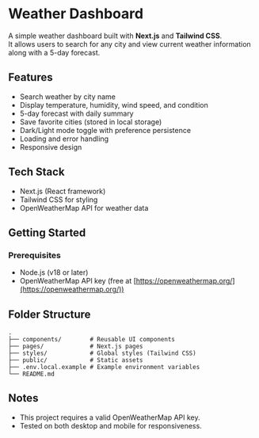 # Weather Dashboard

A simple weather dashboard built with **Next.js** and **Tailwind CSS**.  
It allows users to search for any city and view current weather information along with a 5-day forecast.  

## Features
- Search weather by city name  
- Display temperature, humidity, wind speed, and condition  
- 5-day forecast with daily summary  
- Save favorite cities (stored in local storage)  
- Dark/Light mode toggle with preference persistence  
- Loading and error handling  
- Responsive design  

## Tech Stack
- Next.js (React framework)  
- Tailwind CSS for styling  
- OpenWeatherMap API for weather data  

## Getting Started

### Prerequisites
- Node.js (v18 or later)  
- OpenWeatherMap API key (free at [https://openweathermap.org/](https://openweathermap.org/))  


## Folder Structure

```
.
├── components/        # Reusable UI components
├── pages/             # Next.js pages
├── styles/            # Global styles (Tailwind CSS)
├── public/            # Static assets
├── .env.local.example # Example environment variables
└── README.md
```

## Notes

* This project requires a valid OpenWeatherMap API key.
* Tested on both desktop and mobile for responsiveness.

